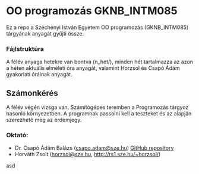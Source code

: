 # OO programozás GKNB_INTM085
Ez a repo a Széchenyi István Egyetem OO programozás (GKNB_INTM085) tárgyának anyagát gyűjti össze.

### Fájlstruktúra
A félév anyaga hetekre van bontva (n_het/), minden hét tartalmazza az azon a héten aktuális elméleti óra anyagát, valamint Horzsol és Csapó Ádám gyakorlati óráinak anyagát.

## Számonkérés
A félév végén vizsga van. Számítógépes teremben a Programozás tárgyoz hasonló környezetben. A programnak passolni kell a teszteket és az alapján szerezhető meg az érdemjegy.

### Oktató:
- 	Dr. Csapó Ádám Balázs (csapo.adam@sze.hu)
   [GitHub repository](https://github.com/csapoadam/oop-gyak-2022-osz)
- Horváth Zsolt (horzsol@sze.hu, http://rs1.sze.hu/~horzsol/)

asd
